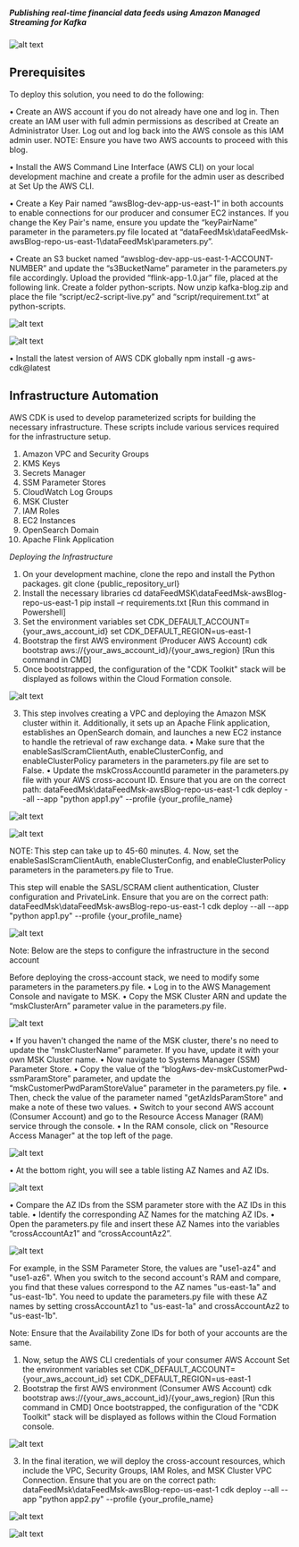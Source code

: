 ##### Publishing real-time financial data feeds using Amazon Managed Streaming for Kafka

![alt text](image-14.png)

## Prerequisites

To deploy this solution, you need to do the following: 
 
•	Create an AWS account if you do not already have one and log in. Then create an IAM user with full admin permissions as described at Create an Administrator User. Log out and log back into the AWS console as this IAM admin user.
NOTE: Ensure you have two AWS accounts to proceed with this blog.

•	Install the AWS Command Line Interface (AWS CLI) on your local development machine and create a profile for the admin user as described at Set Up the AWS CLI.   

•	Create a Key Pair named “awsBlog-dev-app-us-east-1” in both accounts to enable connections for our producer and consumer EC2 instances. If you change the Key Pair's name, ensure you update the “keyPairName” parameter in the parameters.py file located at “dataFeedMsk\dataFeedMsk-awsBlog-repo-us-east-1\dataFeedMsk\parameters.py”.

•	Create an S3 bucket named “awsblog-dev-app-us-east-1-ACCOUNT-NUMBER” and update the “s3BucketName” parameter in the parameters.py file accordingly. Upload the provided “flink-app-1.0.jar” file, placed at the following link. Create a folder python-scripts. Now unzip kafka-blog.zip and place the file “script/ec2-script-live.py” and “script/requirement.txt” at python-scripts.

![alt text](image-1.png)

![alt text](image-2.png)

•	Install the latest version of AWS CDK globally
npm install -g aws-cdk@latest

## Infrastructure Automation
 
AWS CDK is used to develop parameterized scripts for building the necessary infrastructure. These scripts include various services required for the infrastructure setup.
 
1.	Amazon VPC and Security Groups
2.	KMS Keys
3.	Secrets Manager
4.	SSM Parameter Stores
5.	CloudWatch Log Groups
6.	MSK Cluster
7.	IAM Roles
8.	EC2 Instances
9.	OpenSearch Domain
10.	Apache Flink Application

*Deploying the Infrastructure* 
 
1.	On your development machine, clone the repo and install the Python packages. 
git clone {public_repository_url} 
2.	Install the necessary libraries
cd dataFeedMSK\dataFeedMsk-awsBlog-repo-us-east-1
pip install –r requirements.txt [Run this command in Powershell]
3.	Set the environment variables
set CDK_DEFAULT_ACCOUNT={your_aws_account_id}
set CDK_DEFAULT_REGION=us-east-1
4.	Bootstrap the first AWS environment (Producer AWS Account)
cdk bootstrap aws://{your_aws_account_id}/{your_aws_region} [Run this command in CMD]	
5.	Once bootstrapped, the configuration of the "CDK Toolkit" stack will be displayed as follows within the Cloud Formation console.

![alt text](image-3.png)

3.	This step involves creating a VPC and deploying the Amazon MSK cluster within it. Additionally, it sets up an Apache Flink application, establishes an OpenSearch domain, and launches a new EC2 instance to handle the retrieval of raw exchange data.
•	Make sure that the enableSaslScramClientAuth, enableClusterConfig, and enableClusterPolicy parameters in the parameters.py file are set to False. 
•	Update the mskCrossAccountId parameter in the parameters.py file with your AWS cross-account ID.
Ensure that you are on the correct path: dataFeedMsk\dataFeedMsk-awsBlog-repo-us-east-1 
cdk deploy --all --app "python app1.py" --profile {your_profile_name}

![alt text](image-4.png)

![alt text](image-5.png)

NOTE: This step can take up to 45-60 minutes. 
4.	Now, set the enableSaslScramClientAuth, enableClusterConfig, and enableClusterPolicy parameters in the parameters.py file to True. 
 
This step will enable the SASL/SCRAM client authentication, Cluster configuration and PrivateLink.
Ensure that you are on the correct path: dataFeedMsk\dataFeedMsk-awsBlog-repo-us-east-1
cdk deploy --all --app "python app1.py" --profile {your_profile_name}

![alt text](image-6.png)

Note: Below are the steps to configure the infrastructure in the second account

Before deploying the cross-account stack, we need to modify some parameters in the parameters.py file. 
•	Log in to the AWS Management Console and navigate to MSK.
•	Copy the MSK Cluster ARN and update the “mskClusterArn” parameter value in the parameters.py file. 

![alt text](image-7.png)

•	If you haven't changed the name of the MSK cluster, there's no need to update the “mskClusterName” parameter. If you have, update it with your own MSK Cluster name. 
•	Now navigate to Systems Manager (SSM) Parameter Store.
•	Copy the value of the “blogAws-dev-mskCustomerPwd-ssmParamStore” parameter, and update the “mskCustomerPwdParamStoreValue” parameter in the parameters.py file. 
•	Then, check the value of the parameter named "getAzIdsParamStore" and make a note of these two values.
•	Switch to your second AWS account (Consumer Account) and go to the Resource Access Manager (RAM) service through the console.
•	In the RAM console, click on "Resource Access Manager" at the top left of the page.

![alt text](image-8.png)

•	At the bottom right, you will see a table listing AZ Names and AZ IDs.

![alt text](image-9.png)

•	Compare the AZ IDs from the SSM parameter store with the AZ IDs in this table.
•	Identify the corresponding AZ Names for the matching AZ IDs.
•	Open the parameters.py file and insert these AZ Names into the variables “crossAccountAz1” and “crossAccountAz2”.

![alt text](image-10.png)

For example, in the SSM Parameter Store, the values are "use1-az4" and "use1-az6". When you switch to the second account's RAM and compare, you find that these values correspond to the AZ names "us-east-1a" and "us-east-1b". You need to update the parameters.py file with these AZ names by setting crossAccountAz1 to "us-east-1a" and crossAccountAz2 to "us-east-1b".

Note: Ensure that the Availability Zone IDs for both of your accounts are the same.

1.	Now, setup the AWS CLI credentials of your consumer AWS Account Set the environment variables
set CDK_DEFAULT_ACCOUNT={your_aws_account_id}
set CDK_DEFAULT_REGION=us-east-1
2.	Bootstrap the first AWS environment (Consumer AWS Account)
cdk bootstrap aws://{your_aws_account_id}/{your_aws_region} [Run this command in CMD]
Once bootstrapped, the configuration of the "CDK Toolkit" stack will be displayed as follows within the Cloud Formation console.

![alt text](image-11.png)

3.	In the final iteration, we will deploy the cross-account resources, which include the VPC, Security Groups, IAM Roles, and MSK Cluster VPC Connection.
Ensure that you are on the correct path: dataFeedMsk\dataFeedMsk-awsBlog-repo-us-east-1
cdk deploy --all --app "python app2.py" --profile {your_profile_name}

![alt text](image-12.png)

![alt text](image-13.png)